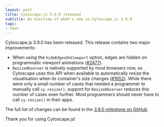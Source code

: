 ```yaml
---
layout: post
title: Cytoscape.js 3.9.0 released
subtitle: An overview of what's new in Cytoscape.js 3.9.0
tags:
- news
---
```


Cytoscape.js 3.9.0 has been released.  This release contains two major improvements:

- When using the `hideEdgesOnViewport` option,  edges are hidden on programmatic viewport animations ([#2477](https://github.com/cytoscape/cytoscape.js/issues/2477)).
-  `ResizeObserver` is natively supported by most browsers now, so Cytoscape uses this API when available to automatically resize the visualisation when its container's size changes ([#1652](https://github.com/cytoscape/cytoscape.js/issues/1652)).  While there were only a small number of cases that needed a programmer to manually call `cy.resize()`, support for `ResizeObserver` reduces this number of cases even further.  Most programmers should never have to call `cy.resize()` in their apps.

The full list of changes can be found in the [3.9.0 milestone on GitHub](https://github.com/cytoscape/cytoscape.js/milestone/167?closed=1).

Thank you for using Cytoscape.js!
